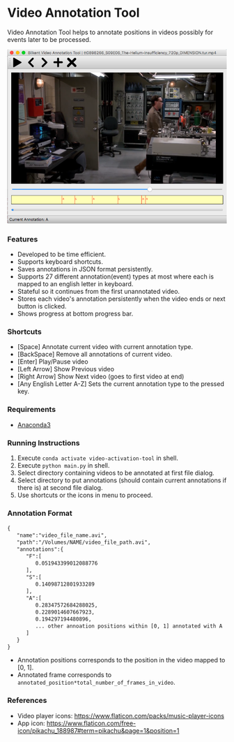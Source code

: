 #  Video Annotation Tool
Video Annotation Tool helps to annotate positions in videos possibly for events later to be processed.

![App Overview](app.png)

### Features
* Developed to be time efficient.
* Supports keyboard shortcuts.
* Saves annotations in JSON format persistently.
* Supports 27 different annotation(event) types at most where each is mapped to an english letter in keyboard.
* Stateful so it continues from the first unannotated video.
* Stores each video's annotation persistently when the video ends or next button is clicked.
* Shows progress at bottom progress bar.

### Shortcuts
* [Space] Annotate current video with current annotation type.
* [BackSpace] Remove all annotations of current video.
* [Enter] Play/Pause video
* [Left Arrow] Show Previous video
* [Right Arrow] Show Next video (goes to first video at end)
* [Any English Letter A-Z] Sets the current annotation type to the pressed key.


### Requirements
* [Anaconda3](https://www.anaconda.com/distribution/#download-section)


### Running Instructions
1. Execute `conda activate video-activation-tool` in shell.
2. Execute `python main.py` in shell.
3. Select directory containing videos to be annotated at first file dialog.
4. Select directory to put annotations (should contain current annotations if there is) at second file dialog.
5. Use shortcuts or the icons in menu to proceed.

### Annotation Format
```
{
   "name":"video_file_name.avi",
   "path":"/Volumes/NAME/video_file_path.avi",
   "annotations":{
      "F":[
         0.051943399012088776
      ],
      "S":[
         0.14098712801933289
      ],
      "A":[
         0.28347572684288025,
         0.2289014607667923,
         0.194297194480896,
         ... other annoation positions within [0, 1] annotated with A
      ]
   }
}
```
* Annotation positions corresponds to the position in the video mapped to [0, 1].
* Annotated frame corresponds to `annotated_position*total_number_of_frames_in_video`.

### References
* Video player icons: https://www.flaticon.com/packs/music-player-icons
* App icon: https://www.flaticon.com/free-icon/pikachu_188987#term=pikachu&page=1&position=1
